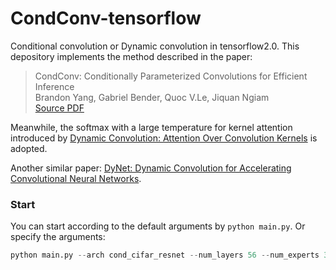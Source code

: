 # CondConv-tensorflow
Conditional convolution or Dynamic convolution in tensorflow2.0. This depository implements the method described in the paper:
 
 >CondConv: Conditionally Parameterized Convolutions for Efficient Inference  
 >Brandon Yang, Gabriel Bender, Quoc V.Le, Jiquan Ngiam  
 >[Source PDF](https://papers.nips.cc/paper/8412-condconv-conditionally-parameterized-convolutions-for-efficient-inference.pdf)
 
Meanwhile, the softmax with a large temperature for kernel attention introduced by [Dynamic Convolution: Attention Over Convolution Kernels](https://arxiv.org/pdf/1912.03458.pdf) is adopted. 
 
Another similar paper: [DyNet: Dynamic Convolution for Accelerating Convolutional Neural Networks](https://arxiv.org/pdf/2004.10694.pdf).

### Start
You can start according to the default arguments by `python main.py`. Or specify the arguments:
```python
python main.py --arch cond_cifar_resnet --num_layers 56 --num_experts 3 --dataset cifar10 --num_classes 10
```
 
